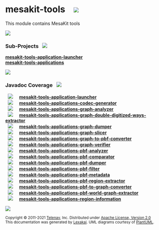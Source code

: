 [//]: # (start-user-text)



[//]: # (end-user-text)

# mesakit-tools &nbsp;&nbsp; <img src="https://telenav.github.io/telenav-assets/images/icons/toolbox-32.png" srcset="https://telenav.github.io/telenav-assets/images/icons/toolbox-32-2x.png 2x"/>

This module contains MesaKit tools

<img src="https://telenav.github.io/telenav-assets/images/separators/horizontal-line-512.png" srcset="https://telenav.github.io/telenav-assets/images/separators/horizontal-line-512-2x.png 2x"/>

[//]: # (start-user-text)



[//]: # (end-user-text)

### Sub-Projects <a name = "projects"></a> &nbsp; <img src="https://telenav.github.io/telenav-assets/images/icons/diagram-32.png" srcset="https://telenav.github.io/telenav-assets/images/icons/diagram-32-2x.png 2x"/>

[**mesakit-tools-application-launcher**](application-launcher/README.md)  
[**mesakit-tools-applications**](applications/README.md)  

<img src="https://telenav.github.io/telenav-assets/images/separators/horizontal-line-128.png" srcset="https://telenav.github.io/telenav-assets/images/separators/horizontal-line-128-2x.png 2x"/>

### Javadoc Coverage <a name = "javadoc-coverage"></a> &nbsp; <img src="https://telenav.github.io/telenav-assets/images/icons/bargraph-24.png" srcset="https://telenav.github.io/telenav-assets/images/icons/bargraph-24-2x.png 2x"/>

&nbsp; <img src="https://telenav.github.io/telenav-assets/meters/meter-50-96.png" srcset="https://telenav.github.io/telenav-assets/meters/meter-50-96-2x.png 2x"/>
 &nbsp; &nbsp; [**mesakit-tools-application-launcher**](application-launcher/README.md)  
&nbsp; <img src="https://telenav.github.io/telenav-assets/meters/meter-30-96.png" srcset="https://telenav.github.io/telenav-assets/meters/meter-30-96-2x.png 2x"/>
 &nbsp; &nbsp; [**mesakit-tools-applications-codec-generator**](applications/codec-generator/README.md)  
&nbsp; <img src="https://telenav.github.io/telenav-assets/meters/meter-40-96.png" srcset="https://telenav.github.io/telenav-assets/meters/meter-40-96-2x.png 2x"/>
 &nbsp; &nbsp; [**mesakit-tools-applications-graph-analyzer**](applications/graph-analyzer/README.md)  
&nbsp; <img src="https://telenav.github.io/telenav-assets/meters/meter-80-96.png" srcset="https://telenav.github.io/telenav-assets/meters/meter-80-96-2x.png 2x"/>
 &nbsp; &nbsp; [**mesakit-tools-applications-graph-double-digitized-ways-extractor**](applications/graph-double-digitized-ways-extractor/README.md)  
&nbsp; <img src="https://telenav.github.io/telenav-assets/meters/meter-90-96.png" srcset="https://telenav.github.io/telenav-assets/meters/meter-90-96-2x.png 2x"/>
 &nbsp; &nbsp; [**mesakit-tools-applications-graph-dumper**](applications/graph-dumper/README.md)  
&nbsp; <img src="https://telenav.github.io/telenav-assets/meters/meter-30-96.png" srcset="https://telenav.github.io/telenav-assets/meters/meter-30-96-2x.png 2x"/>
 &nbsp; &nbsp; [**mesakit-tools-applications-graph-slicer**](applications/graph-slicer/README.md)  
&nbsp; <img src="https://telenav.github.io/telenav-assets/meters/meter-90-96.png" srcset="https://telenav.github.io/telenav-assets/meters/meter-90-96-2x.png 2x"/>
 &nbsp; &nbsp; [**mesakit-tools-applications-graph-to-pbf-converter**](applications/graph-to-pbf-converter/README.md)  
&nbsp; <img src="https://telenav.github.io/telenav-assets/meters/meter-30-96.png" srcset="https://telenav.github.io/telenav-assets/meters/meter-30-96-2x.png 2x"/>
 &nbsp; &nbsp; [**mesakit-tools-applications-graph-verifier**](applications/graph-verifier/README.md)  
&nbsp; <img src="https://telenav.github.io/telenav-assets/meters/meter-60-96.png" srcset="https://telenav.github.io/telenav-assets/meters/meter-60-96-2x.png 2x"/>
 &nbsp; &nbsp; [**mesakit-tools-applications-pbf-analyzer**](applications/pbf-analyzer/README.md)  
&nbsp; <img src="https://telenav.github.io/telenav-assets/meters/meter-30-96.png" srcset="https://telenav.github.io/telenav-assets/meters/meter-30-96-2x.png 2x"/>
 &nbsp; &nbsp; [**mesakit-tools-applications-pbf-comparator**](applications/pbf-comparator/README.md)  
&nbsp; <img src="https://telenav.github.io/telenav-assets/meters/meter-30-96.png" srcset="https://telenav.github.io/telenav-assets/meters/meter-30-96-2x.png 2x"/>
 &nbsp; &nbsp; [**mesakit-tools-applications-pbf-dumper**](applications/pbf-dumper/README.md)  
&nbsp; <img src="https://telenav.github.io/telenav-assets/meters/meter-80-96.png" srcset="https://telenav.github.io/telenav-assets/meters/meter-80-96-2x.png 2x"/>
 &nbsp; &nbsp; [**mesakit-tools-applications-pbf-filter**](applications/pbf-filter/README.md)  
&nbsp; <img src="https://telenav.github.io/telenav-assets/meters/meter-40-96.png" srcset="https://telenav.github.io/telenav-assets/meters/meter-40-96-2x.png 2x"/>
 &nbsp; &nbsp; [**mesakit-tools-applications-pbf-metadata**](applications/pbf-metadata/README.md)  
&nbsp; <img src="https://telenav.github.io/telenav-assets/meters/meter-40-96.png" srcset="https://telenav.github.io/telenav-assets/meters/meter-40-96-2x.png 2x"/>
 &nbsp; &nbsp; [**mesakit-tools-applications-pbf-region-extractor**](applications/pbf-region-extractor/README.md)  
&nbsp; <img src="https://telenav.github.io/telenav-assets/meters/meter-60-96.png" srcset="https://telenav.github.io/telenav-assets/meters/meter-60-96-2x.png 2x"/>
 &nbsp; &nbsp; [**mesakit-tools-applications-pbf-to-graph-converter**](applications/pbf-to-graph-converter/README.md)  
&nbsp; <img src="https://telenav.github.io/telenav-assets/meters/meter-40-96.png" srcset="https://telenav.github.io/telenav-assets/meters/meter-40-96-2x.png 2x"/>
 &nbsp; &nbsp; [**mesakit-tools-applications-pbf-world-graph-extractor**](applications/pbf-world-graph-extractor/README.md)  
&nbsp; <img src="https://telenav.github.io/telenav-assets/meters/meter-40-96.png" srcset="https://telenav.github.io/telenav-assets/meters/meter-40-96-2x.png 2x"/>
 &nbsp; &nbsp; [**mesakit-tools-applications-region-information**](applications/region-information/README.md)

[//]: # (start-user-text)



[//]: # (end-user-text)

<img src="https://telenav.github.io/telenav-assets/images/separators/horizontal-line-512.png" srcset="https://telenav.github.io/telenav-assets/images/separators/horizontal-line-512-2x.png 2x"/>

<sub>Copyright &#169; 2011-2021 [Telenav](https://telenav.com), Inc. Distributed under [Apache License, Version 2.0](LICENSE)</sub>  
<sub>This documentation was generated by [Lexakai](https://www.lexakai.org). UML diagrams courtesy of [PlantUML](https://plantuml.com).</sub>
